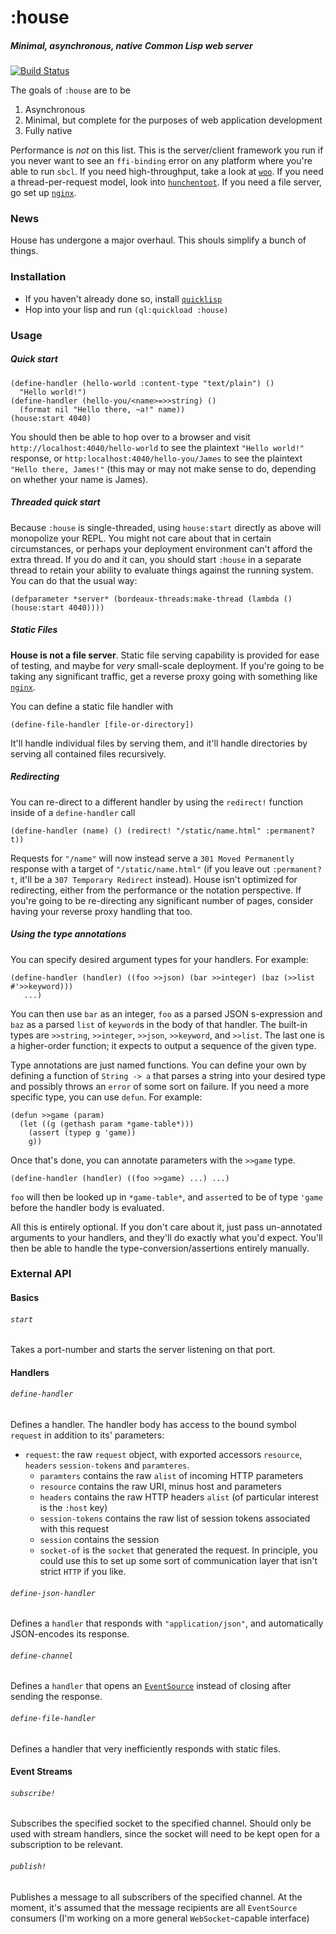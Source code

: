 # :house
##### Minimal, asynchronous, native Common Lisp web server

[![Build Status](https://travis-ci.org/inaimathi/house.svg?branch=major-overhaul)](https://travis-ci.org/inaimathi/house)

The goals of `:house` are to be

1. Asynchronous
2. Minimal, but complete for the purposes of web application development
3. Fully native

Performance is _not_ on this list. This is the server/client framework you run if you never want to see an `ffi-binding` error on any platform where you're able to run `sbcl`. If you need high-throughput, take a look at [`woo`](https://github.com/fukamachi/woo). If you need a thread-per-request model, look into [`hunchentoot`](http://edicl.github.io/hunchentoot/). If you need a file server, go set up [`nginx`](https://www.nginx.com/).

### News

House has undergone a major overhaul. This shouls simplify a bunch of things.

### Installation

- If you haven't already done so, install [`quicklisp`](http://www.quicklisp.org/beta/)
- Hop into your lisp and run `(ql:quickload :house)`

### Usage
##### Quick start

    (define-handler (hello-world :content-type "text/plain") ()
      "Hello world!")
	(define-handler (hello-you/<name>=>>string) ()
	  (format nil "Hello there, ~a!" name))
	(house:start 4040)

You should then be able to hop over to a browser and visit `http://localhost:4040/hello-world` to see the plaintext `"Hello world!"` response, or `http:localhost:4040/hello-you/James` to see the plaintext `"Hello there, James!"` (this may or may not make sense to do, depending on whether your name is James).

##### Threaded quick start

Because `:house` is single-threaded, using `house:start` directly as above will monopolize your REPL. You might not care about that in certain circumstances, or perhaps your deployment environment can't afford the extra thread. If you do and it can, you should start `:house` in a separate thread to retain your ability to evaluate things against the running system. You can do that the usual way:

    (defparameter *server* (bordeaux-threads:make-thread (lambda () (house:start 4040))))

##### Static Files

**House is not a file server**. Static file serving capability is provided for ease of testing, and maybe for *very* small-scale deployment. If you're going to be taking any significant traffic, get a reverse proxy going with something like [`nginx`](http://www.cyberciti.biz/tips/using-nginx-as-reverse-proxy.html).

You can define a static file handler with

    (define-file-handler [file-or-directory])

It'll handle individual files by serving them, and it'll handle directories by serving all contained files recursively.

##### Redirecting

You can re-direct to a different handler by using the `redirect!` function inside of a `define-handler` call

    (define-handler (name) () (redirect! "/static/name.html" :permanent? t))

Requests for `"/name"` will now instead serve a `301 Moved Permanently` response with a target of `"/static/name.html"` (if you leave out `:permanent? t`, it'll be a `307 Temporary Redirect` instead). House isn't optimized for redirecting, either from the performance or the notation perspective. If you're going to be re-directing any significant number of pages, consider having your reverse proxy handling that too.

##### Using the type annotations

You can specify desired argument types for your handlers. For example:

    (define-handler (handler) ((foo >>json) (bar >>integer) (baz (>>list #'>>keyword)))
       ...)

You can then use `bar` as an integer, `foo` as a parsed JSON s-expression and `baz` as a parsed `list` of `keyword`s  in the body of that handler. The built-in types are `>>string`, `>>integer`, `>>json`, `>>keyword`, and `>>list`. The last one is a higher-order function; it expects to output a sequence of the given type.

Type annotations are just named functions. You can define your own by defining a function of `String -> a` that parses a string into your desired type and possibly throws an `error` of some sort on failure. If you need a more specific type, you can use `defun`. For example:

	(defun >>game (param)
	  (let ((g (gethash param *game-table*)))
	    (assert (typep g 'game))
	    g))

Once that's done, you can annotate parameters with the `>>game` type.

    (define-handler (handler) ((foo >>game) ...) ...)

`foo` will then be looked up in `*game-table*`, and `assert`ed to be of type `'game` before the handler body is evaluated.

All this is entirely optional. If you don't care about it, just pass un-annotated arguments to your handlers, and they'll do exactly what you'd expect. You'll then be able to handle the type-conversion/assertions entirely manually.

### External API
#### Basics
###### `start`

Takes a port-number and starts the server listening on that port.

#### Handlers
###### `define-handler`

Defines a handler. The handler body has access to the bound symbol `request` in addition to its' parameters:

- `request`: the raw `request` object, with exported accessors `resource`, `headers` `session-tokens` and `paramteres`.
	- `paramters` contains the raw `alist` of incoming HTTP parameters
	- `resource` contains the raw URI, minus host and parameters
	- `headers` contains the raw HTTP headers `alist` (of particular interest is the `:host` key)
	- `session-tokens` contains the raw list of session tokens associated with this request
	- `session` contains the session
	- `socket-of` is the `socket` that generated the request. In principle, you could use this to set up some sort of communication layer that isn't strict `HTTP` if you like.

###### `define-json-handler`

Defines a `handler` that responds with `"application/json"`, and automatically JSON-encodes its response.

###### `define-channel`

Defines a `handler` that opens an [`EventSource`](https://developer.mozilla.org/en-US/docs/Web/API/EventSource) instead of closing after sending the response.

###### `define-file-handler`

Defines a handler that very inefficiently responds with static files.

#### Event Streams
###### `subscribe!`

Subscribes the specified socket to the specified channel. Should only be used with stream handlers, since the socket will need to be kept open for a subscription to be relevant.

###### `publish!`

Publishes a message to all subscribers of the specified channel. At the moment, it's assumed that the message recipients are all `EventSource` consumers (I'm working on a more general `WebSocket`-capable interface)
